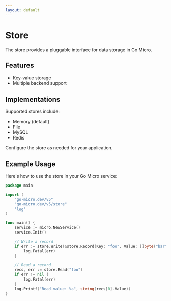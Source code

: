 ```yaml
---
layout: default
---
```


# Store

The store provides a pluggable interface for data storage in Go Micro.

## Features
- Key-value storage
- Multiple backend support

## Implementations
Supported stores include:
- Memory (default)
- File
- MySQL
- Redis

Configure the store as needed for your application.

## Example Usage

Here's how to use the store in your Go Micro service:

```go
package main

import (
    "go-micro.dev/v5"
    "go-micro.dev/v5/store"
    "log"
)

func main() {
    service := micro.NewService()
    service.Init()

    // Write a record
    if err := store.Write(&store.Record{Key: "foo", Value: []byte("bar")}); err != nil {
        log.Fatal(err)
    }

    // Read a record
    recs, err := store.Read("foo")
    if err != nil {
        log.Fatal(err)
    }
    log.Printf("Read value: %s", string(recs[0].Value))
}
```
